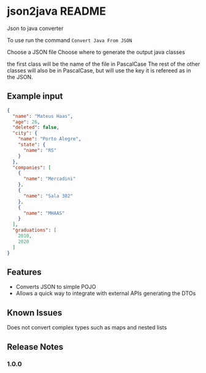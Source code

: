 # json2java README
Json to java converter 

To use run the command `Convert Java From JSON`

Choose a JSON file
Choose where to generate the output java classes

the first class will be the name of the file in PascalCase
The rest of the other classes will also be in PascalCase, but will use the key it is refereed as in the JSON.

## Example input

```json
{
  "name": "Mateus Haas",
  "age": 26,
  "deleted": false,
  "city": {
    "name": "Porto Alegre",
    "state": {
      "name": "RS"
    }
  },
  "companies": [
    {
      "name": "Mercadini"
    },
    {
      "name": "Sala 302"
    },
    {
      "name": "MHAAS"
    }
  ],
  "graduations": [
    2010,
    2020
  ]
}
```

## Features
* Converts JSON to simple POJO
* Allows a quick way to integrate with external APIs generating the DTOs

## Known Issues

Does not convert complex types such as maps and nested lists 

## Release Notes
### 1.0.0
